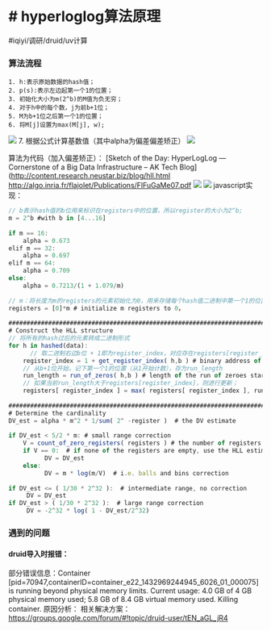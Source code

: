 # # hyperloglog算法原理
#iqiyi/调研/druid/uv计算

### 算法流程
	1. h:表示原始数据的hash值；
	2. p(s):表示左边起第一个1的位置；
	3. 初始化大小为m(2^b)的M值为负无穷；
	4. 对于h中的每个数，j为前b+1位；
	5. M为b+1位之后第一个1的位置；
	6. 将M[j]设置为max(M[j], w);
![](%23%20hyperloglog%E7%AE%97%E6%B3%95%E5%8E%9F%E7%90%86/CE1D4EAE-B4A7-413F-A2F8-049A8A2A635C.png)
	7. 根据公式计算基数值（其中alpha为偏差偏差矫正）
![](%23%20hyperloglog%E7%AE%97%E6%B3%95%E5%8E%9F%E7%90%86/EC55C098-71AD-41CB-A65E-F249ECE87056.png)

算法为代码（加入偏差矫正）：
[Sketch of the Day: HyperLogLog — Cornerstone of a Big Data Infrastructure – AK Tech Blog](http://content.research.neustar.biz/blog/hll.html
http://algo.inria.fr/flajolet/Publications/FlFuGaMe07.pdf
![](%23%20hyperloglog%E7%AE%97%E6%B3%95%E5%8E%9F%E7%90%86/BB03711F-F629-4F53-BAEB-E221591C1C00.png)
![](%23%20hyperloglog%E7%AE%97%E6%B3%95%E5%8E%9F%E7%90%86/05ADCED5-0751-4D3F-BFBD-021E77DF7384.png)
javascript实现：
```javascript
// b表示hash值的b位用来标识在registers中的位置，所以register的大小为2^b;
m = 2^b #with b in [4...16]
 
if m == 16:
    alpha = 0.673
elif m == 32:
    alpha = 0.697
elif m == 64:
    alpha = 0.709
else:
    alpha = 0.7213/(1 + 1.079/m)
 
// m：将长度为m的registers的元素初始化为0，用来存储每个hash值二进制中第一个1的位置；
registers = [0]*m # initialize m registers to 0，
 
##############################################################################################
# Construct the HLL structure
// 将所有的hash过后的元素转成二进制形式
for h in hashed(data):
	  // 取二进制右边b位 + 1即为register_index，对应存在registers[register_index]中
    register_index = 1 + get_register_index( h,b ) # binary address of the rightmost b bits
    // 从b+1位开始，记下第一个1的位置（从1开始计数），存为run_length
    run_length = run_of_zeros( h,b ) # length of the run of zeroes starting at bit b+1
    // 如果当前run_length大于registers[register_index]，则进行更新；
    registers[ register_index ] = max( registers[ register_index ], run_length )
 
##############################################################################################
# Determine the cardinality
DV_est = alpha * m^2 * 1/sum( 2^ -register )  # the DV estimate
 
if DV_est < 5/2 * m: # small range correction
    V = count_of_zero_registers( registers ) # the number of registers equal to zero
    if V == 0:  # if none of the registers are empty, use the HLL estimate
          DV = DV_est
    else:
          DV = m * log(m/V)  # i.e. balls and bins correction
 
if DV_est <= ( 1/30 * 2^32 ):  # intermediate range, no correction
     DV = DV_est
if DV_est > ( 1/30 * 2^32 ):  # large range correction
     DV = -2^32 * log( 1 - DV_est/2^32)
```

### 遇到的问题
#### druid导入时报错：
部分错误信息：Container [pid=70947,containerID=container_e22_1432969244945_6026_01_000075] is running beyond physical memory limits. Current usage: 4.0 GB of 4 GB physical memory used; 5.8 GB of 8.4 GB virtual memory used. Killing container.
原因分析：
相关解决方案：https://groups.google.com/forum/#!topic/druid-user/tEN_aGL_jR4